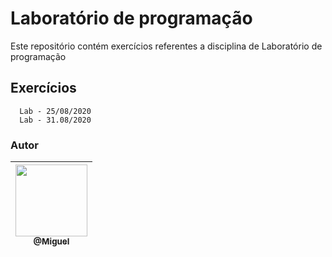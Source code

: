 # Laboratório de programação

Este repositório contém exercícios referentes a disciplina de Laboratório de programação

## Exercícios

``` 
  Lab - 25/08/2020
  Lab - 31.08/2020
```

### Autor


| [<img src="https://avatars1.githubusercontent.com/miguellrodrigues" width="115"><br><sub>@Miguel</sub>](https://github.com/miguellrodrigues)
|:-:
